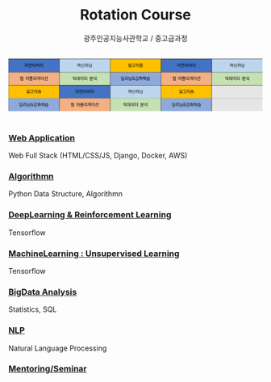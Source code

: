
<h1 align=center>Rotation Course</h1>
<p align=center>광주인공지능사관학교 / 중고급과정</p>
<br>
<div align=center>
<img src="schedule.png" a="schedule_class6" width=800>
</div>
<br>


### [Web Application](https://github.com/4923/GwangjuAI2/tree/master/02_Rotation/WebApplication)
Web Full Stack (HTML/CSS/JS, Django, Docker, AWS)

### [Algorithmn](https://github.com/4923/GwangjuAI2/tree/master/02_Rotation/Algorithmn)
Python Data Structure, Algorithmn

### [DeepLearning & Reinforcement Learning](https://github.com/4923/GwangjuAI2/tree/master/02_Rotation/DeepLearning)
Tensorflow

### [MachineLearning : Unsupervised Learning](https://github.com/4923/GwangjuAI2/tree/master/02_Rotation/MachineLearning)
Tensorflow

### [BigData Analysis](https://github.com/4923/GwangjuAI2/tree/master/02_Rotation/BigData)
Statistics, SQL

### [NLP](https://github.com/4923/GwangjuAI2/tree/master/02_Rotation/NLP)
Natural Language Processing

### [Mentoring/Seminar](https://github.com/4923/GwangjuAI2/tree/master/02_Rotation/Mentoring)